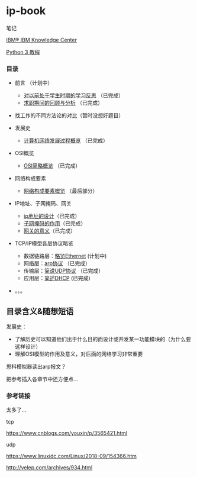 # ip-book

笔记

 [IBM® IBM Knowledge Center](https://www.ibm.com/support/knowledgecenter/zh/)
 
 [Python 3 教程](https://www.runoob.com/python3/python3-tutorial.html)


### 目录


* 前言 （计划中）
  * [对以前处于学生时期的学习反思](my-study/对以前处于学生时期的学习反思.md) （已完成）
  * [求职期间的回顾与分析](my-study/求职期间的回顾与分析.md) （已完成）
 
 * 找工作的不同方法论的对比（暂时没想好题目）


* 发展史 
  * [计算机网络发展过程概览](history/计算机网络发展过程概览.md) （已完成）
  
* OSI概览
  * [OSI简略概览](osi-intro/OSI模型简略概览.md) （已完成）
  
* 网络构成要素
  * [网络构成要素概览](yinzi/网络构成要素概览.md) （最后部分）

* IP地址、子网掩码、网关
  * [ip地址的设计](ip-sm-gw/IP地址的设计.md)（已完成）
  * [子网掩码的作用](ip-sm-gw/子网掩码的作用.md)（已完成）
  * [网关的意义](ip-sm-gw/网关的意义.md)（已完成）
  
* TCP/IP模型各层协议略览
  * 数据链路层：[略览Ethernet](L2/略览Ethernet.md) (计划中)
  * 网络层：[arp协议](L3/简说arp协议.md) （已完成）
  * 传输层：[简说UDP协议](L4/简说UDP协议.md) （已完成）
  * 应用层：[简述DHCP](L5/简述dhcp.md) (已完成)
  
* 。。。



## 目录含义&随想短语

发展史：

* 了解历史可以知道他们出于什么目的而设计或开发某一功能模块的（为什么要这样设计）
* 理解OSI模型的作用及意义，对后面的网络学习非常重要

思科模拟器读出arp报文？

把参考插入各章节中还方便点...


### 参考链接

太多了...

tcp

https://www.cnblogs.com/youxin/p/3565421.html

udp

https://www.linuxidc.com/Linux/2018-09/154366.htm

http://velep.com/archives/934.html

<!--
继《这本书能让你连接互联网》又一新书，同时也是回归互联网之作，持续更新，等到较为完善之时，考虑docsify归纳成书，书名《？？？？》还没想好，《从零开始理解网络》？可能吧。。。-->
